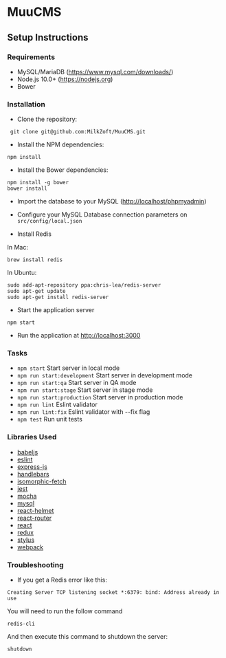 # MuuCMS

## Setup Instructions

### Requirements

* MySQL/MariaDB (https://www.mysql.com/downloads/)
* Node.js 10.0+ (https://nodejs.org)
* Bower

### Installation

* Clone the repository:

```
 git clone git@github.com:MilkZoft/MuuCMS.git
```

* Install the NPM dependencies:

```
npm install
```

* Install the Bower dependencies:

```
npm install -g bower
bower install
```

* Import the database to your MySQL ([http://localhost/phpmyadmin](http://localhost/phpmyadmin))

* Configure your MySQL Database connection parameters on `src/config/local.json`

* Install Redis

In Mac:

```
brew install redis
```

In Ubuntu:

```
sudo add-apt-repository ppa:chris-lea/redis-server
sudo apt-get update
sudo apt-get install redis-server
```

* Start the application server

```
npm start
```

* Run the application at [http://localhost:3000](http://localhost:3000)

### Tasks

- `npm start` Start server in local mode
- `npm run start:development` Start server in development mode
- `npm run start:qa` Start server in QA mode
- `npm run start:stage` Start server in stage mode
- `npm run start:production` Start server in production mode
- `npm run lint` Eslint validator
- `npm run lint:fix` Eslint validator with --fix flag
- `npm test` Run unit tests

### Libraries Used

- [babeljs](https://babeljs.io/)
- [eslint](http://eslint.org/)
- [express-js](http://expressjs.com/)
- [handlebars](handlebarsjs.com)
- [isomorphic-fetch](https://github.com/matthew-andrews/isomorphic-fetch)
- [jest](https://github.com/facebook/jest)
- [mocha](https://mochajs.org)
- [mysql](http://mysql.com)
- [react-helmet](https://github.com/nfl/react-helmet)
- [react-router](https://github.com/rackt/react-router)
- [react](http://facebook.github.io/react/)
- [redux](http://rackt.github.io/redux/)
- [stylus](http://stylus-lang.com)
- [webpack](http://webpack.github.io/)

### Troubleshooting

- If you get a Redis error like this:

`Creating Server TCP listening socket *:6379: bind: Address already in use`

You will need to run the follow command
```
redis-cli
```

And then execute this command to shutdown the server:

```
shutdown
```
